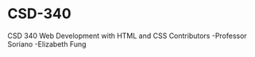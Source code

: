 # CSD-340 
CSD 340 Web Development with HTML and CSS
Contributors
-Professor Soriano
-Elizabeth Fung
